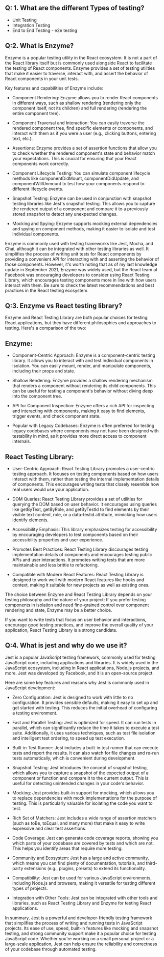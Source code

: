 ## Q: 1. What are the different Types of testing?

- Unit Testing
- Integration Testing
- End to End Testing - e2e testing

## Q:2. What is Enzyme?

Enzyme is a popular testing utility in the React ecosystem. It is not a part of the React library itself but is commonly used alongside React to facilitate the testing of React components. Enzyme provides a set of testing utilities that make it easier to traverse, interact with, and assert the behavior of React components in your unit tests.

Key features and capabilities of Enzyme include:

- Component Rendering: Enzyme allows you to render React components in different ways, such as shallow rendering (rendering only the component itself, not its children) and full rendering (rendering the entire component tree).

- Component Traversal and Interaction: You can easily traverse the rendered component tree, find specific elements or components, and interact with them as if you were a user (e.g., clicking buttons, entering text, etc.).

- Assertions: Enzyme provides a set of assertion functions that allow you to check whether the rendered component's state and behavior match your expectations. This is crucial for ensuring that your React components work correctly.

- Component Lifecycle Testing: You can simulate component lifecycle methods like componentDidMount, componentDidUpdate, and componentWillUnmount to test how your components respond to different lifecycle events.

- Snapshot Testing: Enzyme can be used in conjunction with snapshot testing libraries like Jest's snapshot testing. This allows you to capture the rendered output of a component and compare it to a previously stored snapshot to detect any unexpected changes.

- Mocking and Spying: Enzyme supports mocking external dependencies and spying on component methods, making it easier to isolate and test individual components.

Enzyme is commonly used with testing frameworks like Jest, Mocha, and Chai, although it can be integrated with other testing libraries as well. It simplifies the process of writing unit tests for React components by providing a convenient API for interacting with and asserting the behavior of those components. However, it's worth noting that as of my last knowledge update in September 2021, Enzyme was widely used, but the React team at Facebook was encouraging developers to consider using React Testing Library, which encourages testing components more in line with how users interact with them. Be sure to check the latest recommendations and best practices in the React testing ecosystem.

## Q:3. Enzyme vs React testing library?

Enzyme and React Testing Library are both popular choices for testing React applications, but they have different philosophies and approaches to testing. Here's a comparison of the two:

## Enzyme:

- Component-Centric Approach: Enzyme is a component-centric testing library. It allows you to interact with and test individual components in isolation. You can easily mount, render, and manipulate components, including their props and state.

- Shallow Rendering: Enzyme provides a shallow rendering mechanism that renders a component without rendering its child components. This can be useful for testing a component's behavior without diving deep into the component tree.

- API for Component Inspection: Enzyme offers a rich API for inspecting and interacting with components, making it easy to find elements, trigger events, and check component state.

- Popular with Legacy Codebases: Enzyme is often preferred for testing legacy codebases where components may not have been designed with testability in mind, as it provides more direct access to component internals.

## React Testing Library:

- User-Centric Approach: React Testing Library promotes a user-centric testing approach. It focuses on testing components based on how users interact with them, rather than testing the internal implementation details of components. This encourages writing tests that closely resemble how real users would use your application.

- DOM Queries: React Testing Library provides a set of utilities for querying the DOM based on user behavior. It encourages using queries like getByText, getByRole, and getByTestId to find elements by their visible text content, role, or a data-testid attribute, mimicking how users identify elements.

- Accessibility Emphasis: This library emphasizes testing for accessibility by encouraging developers to test components based on their accessibility properties and user experience.

- Promotes Best Practices: React Testing Library discourages testing implementation details of components and encourages testing public APIs and user interactions. It promotes writing tests that are more maintainable and less brittle to refactoring.

- Compatible with Modern React Features: React Testing Library is designed to work well with modern React features like hooks and context, making it suitable for new projects as well as existing ones.

The choice between Enzyme and React Testing Library depends on your testing philosophy and the nature of your project:
If you prefer testing components in isolation and need fine-grained control over component rendering and state, Enzyme may be a better choice.

If you want to write tests that focus on user behavior and interactions, encourage good testing practices, and improve the overall quality of your application, React Testing Library is a strong candidate.

## Q:4. What is jest and why do we use it?

Jest is a popular JavaScript testing framework, commonly used for testing JavaScript code, including applications and libraries. It is widely used in the JavaScript ecosystem, including in React applications, Node.js projects, and more. Jest was developed by Facebook, and it is an open-source project.

Here are some key features and reasons why Jest is commonly used in JavaScript development:

- Zero Configuration: Jest is designed to work with little to no configuration. It provides sensible defaults, making it easy to set up and get started with testing. This reduces the initial overhead of configuring a testing environment.

- Fast and Parallel Testing: Jest is optimized for speed. It can run tests in parallel, which can significantly reduce the time it takes to execute a test suite. Additionally, it uses various techniques, such as test file isolation and intelligent test ordering, to speed up test execution.

- Built-in Test Runner: Jest includes a built-in test runner that can execute tests and report the results. It can also watch for file changes and re-run tests automatically, which is convenient during development.

- Snapshot Testing: Jest introduces the concept of snapshot testing, which allows you to capture a snapshot of the expected output of a component or function and compare it to the current output. This is useful for detecting unintended changes in your code's behavior.

- Mocking: Jest provides built-in support for mocking, which allows you to replace dependencies with mock implementations for the purpose of testing. This is particularly valuable for isolating the code you want to test.

- Rich Set of Matchers: Jest includes a wide range of assertion matchers (such as toBe, toEqual, and many more) that make it easy to write expressive and clear test assertions.

- Code Coverage: Jest can generate code coverage reports, showing you which parts of your codebase are covered by tests and which are not. This helps you identify areas that require more testing.

- Community and Ecosystem: Jest has a large and active community, which means you can find plenty of documentation, tutorials, and third-party extensions (e.g., plugins, presets) to extend its functionality.

- Compatibility: Jest can be used for various JavaScript environments, including Node.js and browsers, making it versatile for testing different types of projects.

- Integration with Other Tools: Jest can be integrated with other tools and libraries, such as React Testing Library and Enzyme for testing React applications.

In summary, Jest is a powerful and developer-friendly testing framework that simplifies the process of writing and running tests in JavaScript projects. Its ease of use, speed, built-in features like mocking and snapshot testing, and strong community support make it a popular choice for testing JavaScript code. Whether you're working on a small personal project or a large-scale application, Jest can help ensure the reliability and correctness of your codebase through automated testing.
